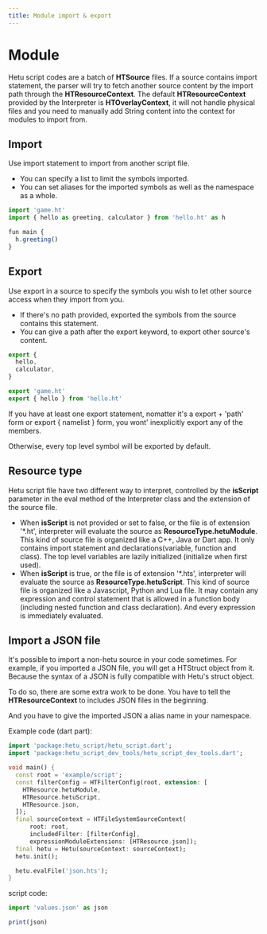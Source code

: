 ```yaml
---
title: Module import & export
---
```


# Module

Hetu script codes are a batch of **HTSource** files. If a source contains import statement, the parser will try to fetch another source content by the import path through the **HTResourceContext**. The default **HTResourceContext** provided by the Interpreter is **HTOverlayContext**, it will not handle physical files and you need to manually add String content into the context for modules to import from.

## Import

Use import statement to import from another script file.

- You can specify a list to limit the symbols imported.
- You can set aliases for the imported symbols as well as the namespace as a whole.

```javascript
import 'game.ht'
import { hello as greeting, calculator } from 'hello.ht' as h

fun main {
  h.greeting()
}
```

## Export

Use export in a source to specify the symbols you wish to let other source access when they import from you.

- If there's no path provided, exported the symbols from the source contains this statement.
- You can give a path after the export keyword, to export other source's content.

```javascript
export {
  hello,
  calculator,
}

export 'game.ht'
export { hello } from 'hello.ht'
```

If you have at least one export statement, nomatter it's a export + 'path' form or export { namelist } form, you wont' inexplicitly export any of the members.

Otherwise, every top level symbol will be exported by default.

## Resource type

Hetu script file have two different way to interpret, controlled by the **isScript** parameter in the eval method of the Interpreter class and the extension of the source file.

- When **isScript** is not provided or set to false, or the file is of extension '\*.ht', interpreter will evaluate the source as **ResourceType.hetuModule**. This kind of source file is organized like a C++, Java or Dart app. It only contains import statement and declarations(variable, function and class). The top level variables are lazily initialized (initialize when first used).
- When **isScript** is true, or the file is of extension '\*.hts', interpreter will evaluate the source as **ResourceType.hetuScript**. This kind of source file is organized like a Javascript, Python and Lua file. It may contain any expression and control statement that is allowed in a function body (including nested function and class declaration). And every expression is immediately evaluated.

## Import a JSON file

It's possible to import a non-hetu source in your code sometimes. For example, if you imported a JSON file, you will get a HTStruct object from it. Because the syntax of a JSON is fully compatible with Hetu's struct object.

To do so, there are some extra work to be done. You have to tell the **HTResourceContext** to includes JSON files in the beginning.

And you have to give the imported JSON a alias name in your namespace.

Example code (dart part):

```dart
import 'package:hetu_script/hetu_script.dart';
import 'package:hetu_script_dev_tools/hetu_script_dev_tools.dart';

void main() {
  const root = 'example/script';
  const filterConfig = HTFilterConfig(root, extension: [
    HTResource.hetuModule,
    HTResource.hetuScript,
    HTResource.json,
  ]);
  final sourceContext = HTFileSystemSourceContext(
      root: root,
      includedFilter: [filterConfig],
      expressionModuleExtensions: [HTResource.json]);
  final hetu = Hetu(sourceContext: sourceContext);
  hetu.init();

  hetu.evalFile('json.hts');
}
```

script code:

```javascript
import 'values.json' as json

print(json)
```
